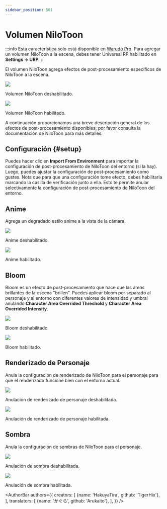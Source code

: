 ```yaml
---
sidebar_position: 501
---
```


# Volumen NiloToon

:::info
Esta característica solo está disponible en [Warudo Pro](../pro). Para agregar un volumen NiloToon a la escena, debes tener Universal RP habilitado en **Settings → URP**.
:::

El volumen NiloToon agrega efectos de post-procesamiento específicos de NiloToon a la escena.

<div style={{display: 'flex', justifyContent: 'space-between', gap: '1rem'}}>
<div>
<img src="/doc-img/en-nilotoon-off.png"  />
<p class="img-desc">Volumen NiloToon deshabilitado.</p>
</div>
<div>
<img src="/doc-img/en-nilotoon-on.png"  />
<p class="img-desc">Volumen NiloToon habilitado.</p>
</div>
</div>

A continuación proporcionamos una breve descripción general de los efectos de post-procesamiento disponibles; por favor consulta la documentación de NiloToon para más detalles.

## Configuración {#setup}

Puedes hacer clic en **Import From Environment** para importar la configuración de post-procesamiento de NiloToon del entorno (si la hay). Luego, puedes ajustar la configuración de post-procesamiento como gustes. Nota que para que una configuración tome efecto, debes habilitarla marcando la casilla de verificación junto a ella. Esto te permite anular selectivamente la configuración de post-procesamiento de NiloToon del entorno.

## Anime

Agrega un degradado estilo anime a la vista de la cámara.

<div style={{display: 'flex', justifyContent: 'space-between', gap: '1rem'}}>
<div>
<img src="/doc-img/en-nilotoon-off.png"  />
<p class="img-desc">Anime deshabilitado.</p>
</div>
<div>
<img src="/doc-img/en-nilotoon-anime.png"  />
<p class="img-desc">Anime habilitado.</p>
</div>
</div>

## Bloom

Bloom es un efecto de post-procesamiento que hace que las áreas brillantes de la escena "brillen". Puedes aplicar bloom por separado al personaje y al entorno con diferentes valores de intensidad y umbral anulando **Character Area Overrided Threshold** y **Character Area Overrided Intensity**.

<div style={{display: 'flex', justifyContent: 'space-between', gap: '1rem'}}>
<div>
<img src="/doc-img/en-nilotoon-off.png"  />
<p class="img-desc">Bloom deshabilitado.</p>
</div>
<div>
<img src="/doc-img/en-nilotoon-bloom.png"  />
<p class="img-desc">Bloom habilitado.</p>
</div>
</div>

## Renderizado de Personaje

Anula la configuración de renderizado de NiloToon para el personaje para que el renderizado funcione bien con el entorno actual.

<div style={{display: 'flex', justifyContent: 'space-between', gap: '1rem'}}>
<div>
<img src="/doc-img/en-nilotoon-off.png"  />
<p class="img-desc">Anulación de renderizado de personaje deshabilitada.</p>
</div>
<div>
<img src="/doc-img/en-nilotoon-character.png"  />
<p class="img-desc">Anulación de renderizado de personaje habilitada.</p>
</div>
</div>

## Sombra

Anula la configuración de sombras de NiloToon para el personaje.

<div style={{display: 'flex', justifyContent: 'space-between', gap: '1rem'}}>
<div>
<img src="/doc-img/en-nilotoon-off.png"  />
<p class="img-desc">Anulación de sombra deshabilitada.</p>
</div>
<div>
<img src="/doc-img/en-nilotoon-shadow.png"  />
<p class="img-desc">Anulación de sombra habilitada.</p>
</div>
</div>

<AuthorBar authors={{
  creators: [
    {name: 'HakuyaTira', github: 'TigerHix'},
  ],
  translators: [
    {name: 'かぐら', github: 'Arukaito'},
  ],
}} />
